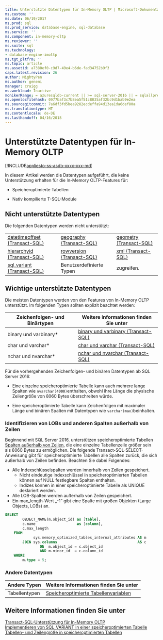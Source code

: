 ```yaml
---
title: Unterstützte Datentypen für In-Memory OLTP | Microsoft-Dokumentation
ms.custom: ''
ms.date: 06/19/2017
ms.prod: sql
ms.prod_service: database-engine, sql-database
ms.service: ''
ms.component: in-memory-oltp
ms.reviewer: ''
ms.suite: sql
ms.technology:
- database-engine-imoltp
ms.tgt_pltfrm: ''
ms.topic: article
ms.assetid: a7380ef0-c9d7-49e4-b6de-fad34752b9f3
caps.latest.revision: 26
author: MightyPen
ms.author: genemi
manager: craigg
ms.workload: Inactive
monikerRange: = azuresqldb-current || >= sql-server-2016 || = sqlallproducts-allversions
ms.openlocfilehash: 0977baf3c7b8ea5f51c8035af32bc9d1bab9e2ea
ms.sourcegitcommit: 7a6df3fd5bea9282ecdeffa94d13ea1da6def80a
ms.translationtype: HT
ms.contentlocale: de-DE
ms.lasthandoff: 04/16/2018
---
```

# <a name="supported-data-types-for-in-memory-oltp"></a>Unterstützte Datentypen für In-Memory OLTP
[!INCLUDE[appliesto-ss-asdb-xxxx-xxx-md](../../includes/appliesto-ss-asdb-xxxx-xxx-md.md)]

  In diesem Artikel werden die Datentypen aufgeführt, die keine Unterstützung erhalten für die In-Memory OLTP-Features für:  
  
-   Speicheroptimierte Tabellen  
  
-   Nativ kompilierte T-SQL-Module  
  
## <a name="unsupported-data-types"></a>Nicht unterstützte Datentypen  
 Die folgenden Datentypen werden nicht unterstützt:  
  
||||  
|-|-|-|  
|[datetimeoffset &#40;Transact-SQL&#41;](../../t-sql/data-types/datetimeoffset-transact-sql.md)|[geography &#40;Transact-SQL&#41;](../../t-sql/spatial-geography/spatial-types-geography.md)|[geometry &#40;Transact-SQL&#41;](../../t-sql/spatial-geometry/spatial-types-geometry-transact-sql.md)|  
|[hierarchyid &#40;Transact-SQL&#41;](../../t-sql/data-types/hierarchyid-data-type-method-reference.md)|[rowversion &#40;Transact-SQL&#41;](../../t-sql/data-types/rowversion-transact-sql.md)|[xml &#40;Transact-SQL&#41;](../../t-sql/xml/xml-transact-sql.md)|  
|[sql_variant &#40;Transact-SQL&#41;](../../t-sql/data-types/sql-variant-transact-sql.md)|Benutzerdefinierte Typen|zugreifen.|  
  
## <a name="notable-supported-data-types"></a>Wichtige unterstützte Datentypen  
 Die meisten Datentypen werden von den Features von In-Memory OLTP unterstützt. Im folgenden Typen sollten explizit beachtet werden:  
  
|Zeichenfolgen- und Binärtypen|Weitere Informationen finden Sie unter|  
|-----------------------------|--------------------------|  
|binary und varbinary*|[binary und varbinary &#40;Transact-SQL&#41;](../../t-sql/data-types/binary-and-varbinary-transact-sql.md)|  
|char und varchar*|[char und varchar &#40;Transact-SQL&#41;](../../t-sql/data-types/char-and-varchar-transact-sql.md)|  
|nchar und nvarchar*|[nchar und nvarchar &#40;Transact-SQL&#41;](../../t-sql/data-types/nchar-and-nvarchar-transact-sql.md)|  
  
Für die vorhergehenden Zeichenfolgen- und binären Datentypen ab SQL Server 2016:  
  
- Eine einzelne speicheroptimierte Tabelle kann auch mehrere lange Spalten wie `nvarchar(4000)`enthalten, obwohl ihre Länge die physische Zeilengröße von 8060 Bytes überschreiten würde.  
  
- Eine speicheroptimierte Tabelle kann Zeichenfolgen mit maximaler Länge und binären Spalten mit Datentypen wie `varchar(max)`beinhalten.  


### <a name="identify-lobs-and-other-columns-that-are-off-row"></a>Identifizieren von LOBs und anderen Spalten außerhalb von Zeilen

Beginnend mit SQL Server 2016, unterstützen speicheroptimierte Tabellen [Spalten außerhalb von Zeilen](../../relational-databases/in-memory-oltp/table-and-row-size-in-memory-optimized-tables.md), die eine einzelne Tabellenzeile größer sein als 8060 Bytes zu ermöglichen. Die folgende Transact-SQL-SELECT-Anweisung gibt für speicheroptimierte Tabellen alle Spalten zurück, die sich außerhalb von Zeilen befinden. Beachten Sie dabei Folgendes:

- Alle Indexschlüsselspalten werden innerhalb von Zeilen gespeichert.
  - Nicht eindeutige Indexschlüssel in speicheroptimierten Tabellen können auf NULL festlegbare Spalten enthalten.
  - Indizes können in einer speicheroptimierte Tabelle als UNIQUE deklariert werden.
- Alle LOB-Spalten werden außerhalb von Zeilen gespeichert.
- Ein max_length-Wert „-1“ gibt eine Spalte mit großen Objekten (Large Objects, LOBs) an.


```sql
SELECT
        OBJECT_NAME(m.object_id) as [table],
        c.name                   as [column],
        c.max_length
    FROM
             sys.memory_optimized_tables_internal_attributes AS m
        JOIN sys.columns                                     AS c
                ON  m.object_id = c.object_id
                AND m.minor_id  = c.column_id
    WHERE
        m.type = 5;
```


### <a name="other-data-types"></a>Andere Datentypen


|Andere Typen|Weitere Informationen finden Sie unter|  
|-----------------|--------------------------|  
|Tabellentypen|[Speicheroptimierte Tabellenvariablen](../../relational-databases/in-memory-oltp/faster-temp-table-and-table-variable-by-using-memory-optimization.md)|  
  
## <a name="see-also"></a>Weitere Informationen finden Sie unter  
 [Transact-SQL-Unterstützung für In-Memory OLTP](../../relational-databases/in-memory-oltp/transact-sql-support-for-in-memory-oltp.md)   
 [Implementieren von SQL_VARIANT in einer speicheroptimierten Tabelle](../../relational-databases/in-memory-oltp/implementing-sql-variant-in-a-memory-optimized-table.md)  
 [Tabellen- und Zeilengröße in speicheroptimierten Tabellen](../../relational-databases/in-memory-oltp/table-and-row-size-in-memory-optimized-tables.md)  
  
  
